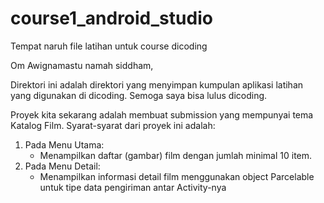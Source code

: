 # course1_android_studio
Tempat naruh file latihan untuk course dicoding

Om Awignamastu namah siddham,

Direktori ini adalah direktori yang menyimpan kumpulan aplikasi latihan yang digunakan di dicoding. Semoga saya bisa lulus dicoding.

Proyek kita sekarang adalah membuat submission yang mempunyai tema Katalog Film.
Syarat-syarat dari proyek ini adalah:
1. Pada Menu Utama:
	- Menampilkan daftar (gambar) film dengan jumlah minimal 10 item.
2. Pada Menu Detail:
	- Menampilkan informasi detail film menggunakan object Parcelable untuk tipe data pengiriman antar Activity-nya
	
